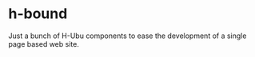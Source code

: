 h-bound
=======

Just a bunch of H-Ubu components to ease the development of a single page based web site.